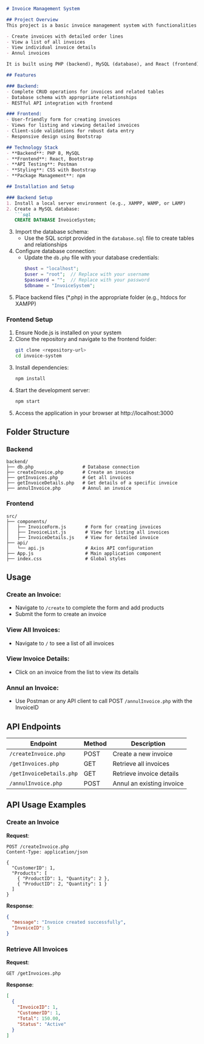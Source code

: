 ```markdown
# Invoice Management System

## Project Overview
This project is a basic invoice management system with functionalities to:

- Create invoices with detailed order lines
- View a list of all invoices
- View individual invoice details
- Annul invoices

It is built using PHP (backend), MySQL (database), and React (frontend), following the MVC architecture and a clean coding approach.

## Features

### Backend:
- Complete CRUD operations for invoices and related tables
- Database schema with appropriate relationships
- RESTful API integration with frontend

### Frontend:
- User-friendly form for creating invoices
- Views for listing and viewing detailed invoices
- Client-side validations for robust data entry
- Responsive design using Bootstrap

## Technology Stack
- **Backend**: PHP 8, MySQL
- **Frontend**: React, Bootstrap
- **API Testing**: Postman
- **Styling**: CSS with Bootstrap
- **Package Management**: npm

## Installation and Setup

### Backend Setup
1. Install a local server environment (e.g., XAMPP, WAMP, or LAMP)
2. Create a MySQL database:
   ```sql
   CREATE DATABASE InvoiceSystem;
   ```
3. Import the database schema:
   - Use the SQL script provided in the `database.sql` file to create tables and relationships
4. Configure database connection:
   - Update the `db.php` file with your database credentials:
     ```php
     $host = "localhost";
     $user = "root";  // Replace with your username
     $password = "";  // Replace with your password
     $dbname = "InvoiceSystem";
     ```
5. Place backend files (*.php) in the appropriate folder (e.g., htdocs for XAMPP)

### Frontend Setup
1. Ensure Node.js is installed on your system
2. Clone the repository and navigate to the frontend folder:
   ```bash
   git clone <repository-url>
   cd invoice-system
   ```
3. Install dependencies:
   ```bash
   npm install
   ```
4. Start the development server:
   ```bash
   npm start
   ```
5. Access the application in your browser at http://localhost:3000

## Folder Structure

### Backend
```
backend/
├── db.php                  # Database connection
├── createInvoice.php       # Create an invoice
├── getInvoices.php         # Get all invoices
├── getInvoiceDetails.php   # Get details of a specific invoice
├── annulInvoice.php        # Annul an invoice
```

### Frontend
```
src/
├── components/
│   ├── InvoiceForm.js       # Form for creating invoices
│   ├── InvoiceList.js       # View for listing all invoices
│   ├── InvoiceDetails.js    # View for detailed invoice
├── api/
│   └── api.js               # Axios API configuration
├── App.js                   # Main application component
├── index.css                # Global styles
```

## Usage

### Create an Invoice:
- Navigate to `/create` to complete the form and add products
- Submit the form to create an invoice

### View All Invoices:
- Navigate to `/` to see a list of all invoices

### View Invoice Details:
- Click on an invoice from the list to view its details

### Annul an Invoice:
- Use Postman or any API client to call POST `/annulInvoice.php` with the InvoiceID

## API Endpoints

| Endpoint | Method | Description |
|----------|--------|-------------|
| `/createInvoice.php` | POST | Create a new invoice |
| `/getInvoices.php` | GET | Retrieve all invoices |
| `/getInvoiceDetails.php` | GET | Retrieve invoice details |
| `/annulInvoice.php` | POST | Annul an existing invoice |

## API Usage Examples

### Create an Invoice
**Request**:
```http
POST /createInvoice.php
Content-Type: application/json

{
  "CustomerID": 1,
  "Products": [
    { "ProductID": 1, "Quantity": 2 },
    { "ProductID": 2, "Quantity": 1 }
  ]
}
```

**Response**:
```json
{
  "message": "Invoice created successfully",
  "InvoiceID": 5
}
```

### Retrieve All Invoices
**Request**:
```http
GET /getInvoices.php
```

**Response**:
```json
[
  {
    "InvoiceID": 1,
    "CustomerID": 1,
    "Total": 150.00,
    "Status": "Active"
  }
]
```
```